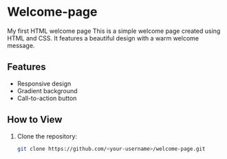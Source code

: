 # Welcome-page
My first HTML welcome page
This is a simple welcome page created using HTML and CSS. It features a beautiful design with a warm welcome message.

## Features
- Responsive design
- Gradient background
- Call-to-action button

## How to View
1. Clone the repository:
   ```bash
   git clone https://github.com/<your-username>/welcome-page.git
